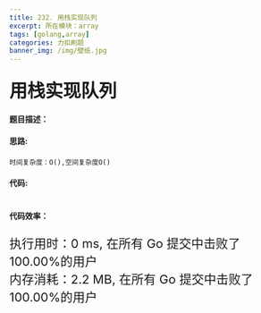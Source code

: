 ```yaml
---
title: 232. 用栈实现队列
excerpt: 所在模块：array
tags: [golang,array]
categories: 力扣刷题
banner_img: /img/壁纸.jpg
---
```


### <font size=6px>用栈实现队列</font>

#### 题目描述：



#### 思路:

```
时间复杂度：O(),空间复杂度O()
```



#### 代码:

```golang

```

#### 代码效率：

<p class="note note-primary"; style="font-size:22px">
   执行用时：0 ms, 在所有 Go 提交中击败了100.00%的用户<br>
   内存消耗：2.2 MB, 在所有 Go 提交中击败了100.00%的用户
</p>
